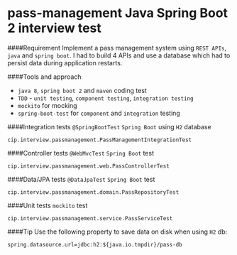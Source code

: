 # pass-management Java Spring Boot 2 interview test

####Requirement
Implement a pass management system using `REST APIs`, `java` and `spring boot`.
I had to build 4 APIs and use a database which had to persist data during application restarts.

####Tools and approach
- `java 8`, `spring boot 2` and `maven` coding test
- `TDD` - `unit testing`, `component testing`, `integration testing`
- `mockito` for mocking
- `spring-boot-test` for `component` and `integration` testing

####Integration tests
`@SpringBootTest` `Spring Boot` using `H2` database

`cip.interview.passmanagement.PassManagementIntegrationTest`

####Controller tests
`@WebMvcTest` `Spring Boot` test

`cip.interview.passmanagement.web.PassControllerTest`

####Data/JPA tests
`@DataJpaTest` `Spring Boot` test

`cip.interview.passmanagement.domain.PassRepositoryTest`

####Unit tests
`mockito` test

`cip.interview.passmanagement.service.PassServiceTest`


####Tip
Use the following property to save data on disk when using `H2` db:

`spring.datasource.url=jdbc:h2:${java.io.tmpdir}/pass-db`
